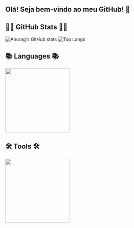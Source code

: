 ## Olá! Seja bem-vindo ao meu GitHub! 🎉

## 🐱‍💻 GitHub Stats 🐱‍💻
![Anurag's GitHub stats](https://github-readme-stats.vercel.app/api?username=rogercsl&show_icons=true&theme=dark)
![Top Langs](https://github-readme-stats.vercel.app/api/top-langs/?username=rogercsl&layout=compact&theme=dark)

## 📚 Languages 📚
<img src="https://github.com/user-attachments/assets/b8d613e1-b74d-4abd-bea2-046205e86ca9" width="200">

## 🛠️ Tools 🛠️
<img src="https://github.com/user-attachments/assets/aab8f4be-80a9-4091-b5d3-a418c4194965" width="200">
